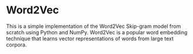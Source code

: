 # Word2Vec
This is a simple implementation of the Word2Vec Skip-gram model from scratch using Python and NumPy. Word2Vec is a popular word embedding technique that learns vector representations of words from large text corpora.